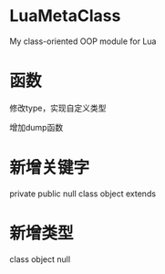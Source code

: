 # LuaMetaClass
My class-oriented OOP module for Lua

# 函数
修改type，实现自定义类型

增加dump函数

# 新增关键字
private public null class object extends

# 新增类型
class object null
